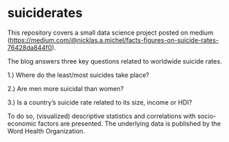 # suiciderates

This repository covers a small data science project posted on medium (https://medium.com/@nicklas.a.michel/facts-figures-on-suicide-rates-76428da844f0).

The blog answers three key questions related to worldwide suicide rates. 

1.) Where do the least/most suicides take place?

2.) Are men more suicidal than women?

3.) Is a country’s suicide rate related to its size, income or HDI?

To do so, (visualized) descriptive statistics and correlations with socio-economic factors are presented. The underlying data is published by the Word Health Organization.
